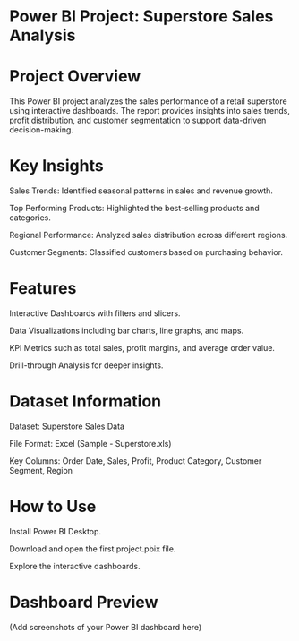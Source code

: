 # Power BI Project: Superstore Sales Analysis

# Project Overview

This Power BI project analyzes the sales performance of a retail superstore using interactive dashboards. The report provides insights into sales trends, profit distribution, and customer segmentation to support data-driven decision-making.

#  Key Insights

Sales Trends: Identified seasonal patterns in sales and revenue growth.

Top Performing Products: Highlighted the best-selling products and categories.

Regional Performance: Analyzed sales distribution across different regions.

Customer Segments: Classified customers based on purchasing behavior.

# Features

Interactive Dashboards with filters and slicers.

Data Visualizations including bar charts, line graphs, and maps.

KPI Metrics such as total sales, profit margins, and average order value.

Drill-through Analysis for deeper insights.

# Dataset Information

Dataset: Superstore Sales Data

File Format: Excel (Sample - Superstore.xls)

Key Columns: Order Date, Sales, Profit, Product Category, Customer Segment, Region

# How to Use

Install Power BI Desktop.

Download and open the first project.pbix file.

Explore the interactive dashboards.

# Dashboard Preview

(Add screenshots of your Power BI dashboard here)

